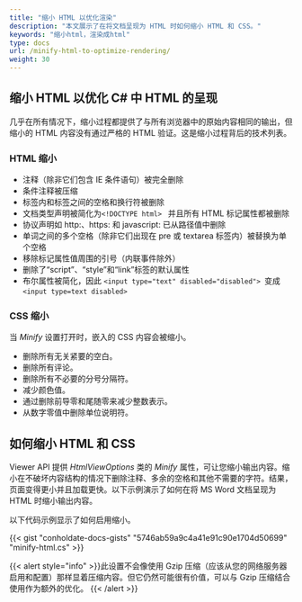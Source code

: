 ```yaml
---
title: "缩小 HTML 以优化渲染"
description: "本文展示了在将文档呈现为 HTML 时如何缩小 HTML 和 CSS。"
keywords: "缩小html，渲染成html"
type: docs
url: /minify-html-to-optimize-rendering/
weight: 30
---
```



## 缩小 HTML 以优化 C# 中 HTML 的呈现

几乎在所有情况下，缩小过程都提供了与所有浏览器中的原始内容相同的输出，但缩小的 HTML 内容没有通过严格的 HTML 验证。这是缩小过程背后的技术列表。

### HTML 缩小

* 注释（除非它们包含 IE 条件语句）被完全删除
* 条件注释被压缩
* 标签内和标签之间的空格和换行符被删除
* 文档类型声明被简化为`<!DOCTYPE html> ` 并且所有 HTML 标记属性都被删除
* 协议声明如 http:、https: 和 javascript: 已从路径值中删除
* 单词之间的多个空格（除非它们出现在 pre 或 textarea 标签内）被替换为单个空格
* 移除标记属性值周围的引号（内联事件除外）
* 删除了“script”、“style”和“link”标签的默认属性
* 布尔属性被简化，因此 `<input type="text" disabled="disabled"> `变成`<input type=text disabled> `

### CSS 缩小

当 *Minify* 设置打开时，嵌入的 CSS 内容会被缩小。

* 删除所有无关紧要的空白。
* 删除所有评论。
* 删除所有不必要的分号分隔符。
* 减少颜色值。
* 通过删除前导零和尾随零来减少整数表示。
* 从数字零值中删除单位说明符。

## 如何缩小 HTML 和 CSS

Viewer API 提供 *HtmlViewOptions* 类的 *Minify* 属性，可让您缩小输出内容。缩小在不破坏内容结构的情况下删除注释、多余的空格和其他不需要的字符。结果，页面变得更小并且加载更快。以下示例演示了如何在将 MS Word 文档呈现为 HTML 时缩小输出内容。

以下代码示例显示了如何启用缩小。

{{< gist "conholdate-docs-gists" "5746ab59a9c4a41e91c90e1704d50699" "minify-html.cs" >}}

{{< alert style="info" >}}此设置不会像使用 Gzip 压缩（应该从您的网络服务器启用和配置）那样显着压缩内容。但它仍然可能很有价值，可以与 Gzip 压缩结合使用作为额外的优化。 {{< /alert >}}







